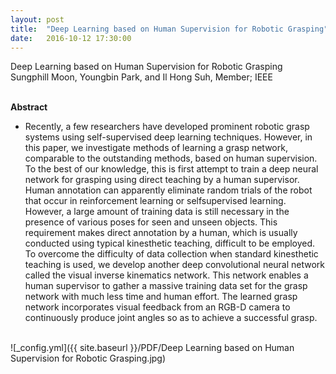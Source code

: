 ```yaml
---
layout: post
title:  "Deep Learning based on Human Supervision for Robotic Grasping"
date:   2016-10-12 17:30:00
---
```


Deep Learning based on Human Supervision for Robotic Grasping<br>
Sungphill Moon, Youngbin Park, and Il Hong Suh, Member; IEEE<br>

<br><b>Abstract</b><br>
- Recently, a few researchers have developed prominent robotic grasp systems using self-supervised deep learning techniques. However, in this paper, we investigate methods of learning a grasp network, comparable to the outstanding methods, based on human supervision. To the best of our knowledge, this is first attempt to train a deep neural network for grasping using direct teaching by a human supervisor. Human annotation can apparently eliminate random trials of the robot that occur in reinforcement learning or selfsupervised learning. However, a large amount of training data is still necessary in the presence of various poses for seen and unseen objects. This requirement makes direct annotation by a human, which is usually conducted using typical kinesthetic teaching, difficult to be employed. To overcome the difficulty of data collection when standard kinesthetic teaching is used, we develop another deep convolutional neural network called the visual inverse kinematics network. This network enables a human supervisor to gather a massive training data set for the grasp network with much less time and human effort. The learned grasp network incorporates visual feedback from an RGB-D camera to continuously produce joint angles so as to achieve a successful grasp.

<br>![_config.yml]({{ site.baseurl }}/PDF/Deep Learning based on Human Supervision for Robotic Grasping.jpg)<br>
